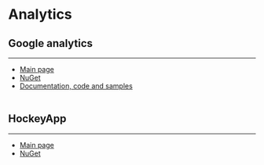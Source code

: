 # Analytics


## Google analytics
*****

* [Main page](https://analytics.google.com)
* [NuGet](https://www.nuget.org/packages/UWP.SDKforGoogleAnalytics.Managed/)
* [Documentation, code and samples](https://github.com/dotnet/windows-sdk-for-google-analytics)
&nbsp;  
&nbsp;  


## HockeyApp
*****

* [Main page](http://hockeyapp.com/)
* [NuGet](https://www.nuget.org/packages/HockeySDK.UWP/)
&nbsp;  
&nbsp;  

